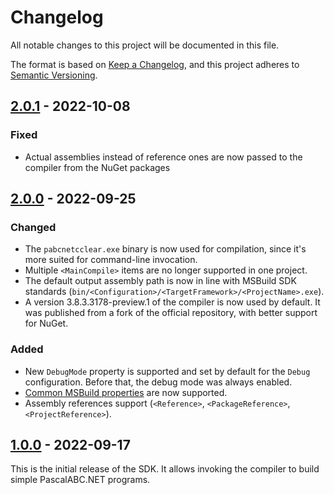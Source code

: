 ﻿Changelog
=========

All notable changes to this project will be documented in this file.

The format is based on [Keep a Changelog](https://keepachangelog.com/en/1.0.0/), and this project adheres to [Semantic Versioning](https://semver.org/spec/v2.0.0.html).

## [2.0.1] - 2022-10-08
### Fixed
- Actual assemblies instead of reference ones are now passed to the compiler from the NuGet packages

## [2.0.0] - 2022-09-25
### Changed
- The `pabcnetcclear.exe` binary is now used for compilation, since it's more suited for command-line invocation.
- Multiple `<MainCompile>` items are no longer supported in one project.
- The default output assembly path is now in line with MSBuild SDK standards (`bin/<Configuration>/<TargetFramework>/<ProjectName>.exe`).
- A version 3.8.3.3178-preview.1 of the compiler is now used by default. It was published from a fork of the official repository, with better support for NuGet.

### Added
- New `DebugMode` property is supported and set by default for the `Debug` configuration. Before that, the debug mode was always enabled.
- [Common MSBuild properties](https://learn.microsoft.com/en-us/visualstudio/msbuild/common-msbuild-project-properties?view=vs-2022) are now supported.
- Assembly references support (`<Reference>`, `<PackageReference>`, `<ProjectReference>`).

## [1.0.0] - 2022-09-17
This is the initial release of the SDK. It allows invoking the compiler to build simple PascalABC.NET programs.

[1.0.0]: https://github.com/ForNeVeR/PascalABC.NET.SDK/releases/tag/v1.0.0
[2.0.0]: https://github.com/ForNeVeR/PascalABC.NET.SDK/compare/v1.0.0...v2.0.0
[2.0.1]: https://github.com/ForNeVeR/PascalABC.NET.SDK/compare/v2.0.0...v2.0.1
[Unreleased]: https://github.com/ForNeVeR/PascalABC.NET.SDK/compare/v2.0.1...HEAD
